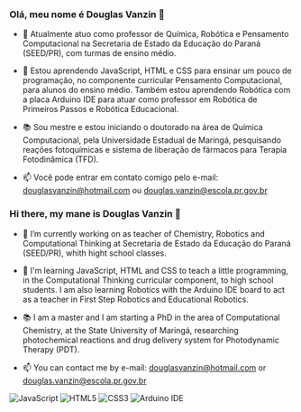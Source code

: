 ### Olá, meu nome é **Douglas Vanzin** 👋 

- 🔭 Atualmente atuo como professor de Química, Robótica e Pensamento Computacional na Secretaria de Estado da Educação do Paraná (SEED/PR), com turmas de ensino médio.

- 🌱 Estou aprendendo JavaScript, HTML e CSS para ensinar um pouco de programação, no componente curricular Pensamento Computacional, para alunos do ensino médio. Também estou aprendendo Robótica com a placa Arduino IDE para atuar como professor em Robótica de Primeiros Passos e Robótica Educacional.

- 📚 Sou mestre e estou iniciando o doutorado na área de Química Computacional, pela Universidade Estadual de Maringá, pesquisando reações fotoquímicas e sistema de liberação de fármacos para Terapia Fotodinâmica (TFD).

- 📫 Você pode entrar em contato comigo pelo e-mail: douglasvanzin@hotmail.com ou douglas.vanzin@escola.pr.gov.br



### Hi there, my mane is **Douglas Vanzin** 👋

- 🔭 I’m currently working on as teacher of Chemistry, Robotics and Computational Thinking at Secretaria de Estado da Educação do Paraná (SEED/PR), whith hight school classes. 

- 🌱 I'm learning JavaScript, HTML and CSS to teach a little programming, in the Computational Thinking curricular component, to high school students. I am also learning Robotics with the Arduino IDE board to act as a teacher in First Step Robotics and Educational Robotics.

- 📚 I am a master and I am starting a PhD in the area of Computational Chemistry, at the State University of Maringá, researching photochemical reactions and drug delivery system for Photodynamic Therapy (PDT).

- 📫 You can contact me by e-mail: douglasvanzin@hotmail.com or douglas.vanzin@escola.pr.gov.br

![JavaScript](https://img.shields.io/badge/JavaScript-323330?style=for-the-badge&logo=javascript&logoColor=F7DF1E)
![HTML5](https://img.shields.io/badge/HTML5-E34F26?style=for-the-badge&logo=html5&logoColor=white)
![CSS3](https://img.shields.io/badge/CSS3-1572B6?style=for-the-badge&logo=css3&logoColor=white)
![Arduino IDE](https://img.shields.io/badge/Arduino_IDE-00979D?style=for-the-badge&logo=arduino&logoColor=white)
